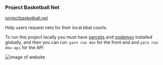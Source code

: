 ### Project Basketball Net
[projectbasketball.net](http://projectbasketball.net)

Help users request nets for their local bbal courts.

To run this project locally you must have [parceljs](https://github.com/parcel-bundler/parcel#getting-started) and [nodemon](https://github.com/remy/nodemon#installation) installed globally, and then you can run:
`yarn run dev` for the front end and
`yarn run dev-api` for the API

![image of website](http://alexhays.com/newer-projects/projectbballnet.png)
